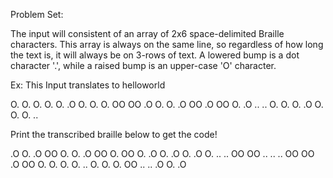 Problem Set:

The input will consistent of an array of 2x6 space-delimited Braille characters. This array is always on the same line, so regardless of how long the text is, it will always be on 3-rows of text. A lowered bump is a dot character '.', while a raised bump is an upper-case 'O' character.

Ex: This Input translates to helloworld

O. O. O. O. O. .O O. O. O. OO 
OO .O O. O. .O OO .O OO O. .O
.. .. O. O. O. .O O. O. O. ..

Print the transcribed braille below to get the code!

.O O. .O OO O. O. .O OO O. OO O. .O O. .O 
O. .O O. .. .. OO OO .. .. .. OO OO .O OO 
O. O. O. O. .. O. O. O. OO .. .. .O O. .O 